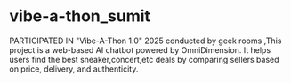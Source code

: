 # vibe-a-thon_sumit
PARTICIPATED IN "Vibe-A-Thon 1.0" 2025 conducted by geek rooms ,This project is a web-based AI chatbot powered by OmniDimension. It helps users find the best sneaker,concert,etc deals by comparing sellers based on price, delivery, and authenticity.
